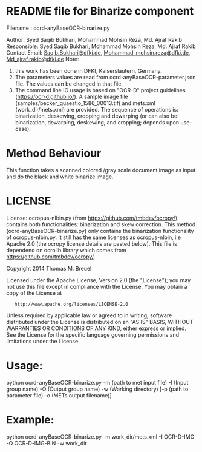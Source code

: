 # README file for Binarize component

Filename : ocrd-anyBaseOCR-binarize.py

Author: Syed Saqib Bukhari, Mohammad Mohsin Reza, Md. Ajraf Rakib
Responsible: Syed Saqib Bukhari, Mohammad Mohsin Reza, Md. Ajraf Rakib
Contact Email: Saqib.Bukhari@dfki.de, Mohammad_mohsin.reza@dfki.de, Md_ajraf.rakib@dfki.de
Note: 
1) this work has been done in DFKI, Kaiserslautern, Germany.
2) The parameters values are read from ocrd-anyBaseOCR-parameter.json file. The values can be changed in that file.
3) The command line IO usage is based on "OCR-D" project guidelines (https://ocr-d.github.io/). A sample image file (samples/becker_quaestio_1586_00013.tif) and mets.xml (work_dir/mets.xml) are provided. The sequence of operations is: binarization, deskewing, cropping and dewarping (or can also be: binarization, dewarping, deskewing, and cropping; depends upon use-case).

# Method Behaviour 
 This function takes a scanned colored /gray scale document image as input and do the black and white binarize image.

# LICENSE 
 License: ocropus-nlbin.py (from https://github.com/tmbdev/ocropy/) contains both functionalities: binarization and skew correction. This method (ocrd-anyBaseOCR-binarize.py) only contains the binarization functionality of ocropus-nlbin.py. It still has the same licenses as ocropus-nlbin, i.e Apache 2.0 (the ocropy license details are pasted below).
 This file is dependend on ocrolib library which comes from https://github.com/tmbdev/ocropy/. 

 Copyright 2014 Thomas M. Breuel

   Licensed under the Apache License, Version 2.0 (the "License");
   you may not use this file except in compliance with the License.
   You may obtain a copy of the License at

       http://www.apache.org/licenses/LICENSE-2.0

   Unless required by applicable law or agreed to in writing, software
   distributed under the License is distributed on an "AS IS" BASIS,
   WITHOUT WARRANTIES OR CONDITIONS OF ANY KIND, either express or implied.
   See the License for the specific language governing permissions and
 limitations under the License.


# Usage:
python ocrd-anyBaseOCR-binarize.py -m (path to met input file) -I (Input group name) -O (Output group name) -w (Working directory)
	[-p (path to parameter file) -o (METs output filename)]

# Example: 
python ocrd-anyBaseOCR-binarize.py -m work_dir/mets.xml -I OCR-D-IMG -O OCR-D-IMG-BIN -w work_dir
